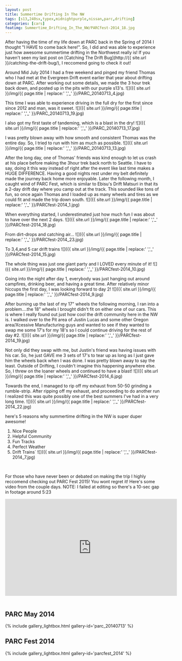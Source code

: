 ```yaml
---
layout: post
title: Summertime Drifting In The NW
tags: [s13,240sx,typex,midnightpurple,nissan,parc,drifting]
categories: [cars]
featimg: Summertime_Drifting_In_The_NW/PARCfest-2014_18.jpg
---
```

After having the time of my life down at PARC back in the Spring of 2014 I thought "I HAVE to come back here!". So, I did and was able to experience just how awesome summertime drifting in the Northwest really is! If you haven't seen my last post on [Catching The Drift Bug](http://{{ site.url }}/catching-the-drift-bug/), I reccomend going to check it out!
<br>

Around Mid July 2014 I had a free weekend and pinged my friend Thomas who I had met at the Evergreen Drift event earlier that year about drifting down at PARC. After working out some details, we made the 3 hour trek back down, and posted up in the pits with our purple s13's.
![]({{ site.url }}/img/{{ page.title | replace:' ','_' }}/PARC_20140713_4.jpg)
<br>

This time I was able to experience driving in the full dry for the first since since 2012 and man, was it sweet.
![]({{ site.url }}/img/{{ page.title | replace:' ','_' }}/PARC_20140713_19.jpg)
<br>

I also got my first taste of tandeming, which is a blast in the dry!
![]({{ site.url }}/img/{{ page.title | replace:' ','_' }}/PARC_20140713_17.jpg)
<br>

I was pretty blown away with how smooth and consistent Thomas was the entire day. So, I tried to run with him as much as possible.
![]({{ site.url }}/img/{{ page.title | replace:' ','_' }}/PARC_20140713_13.jpg)
<br>

After the long day, one of Thomas' friends was kind enough to let us crash at his place before making the 3hour trek back north to Seattle. I have to say, doing it this way instead of right after the event like last time makes a HUGE DIFFERENCE. Having a good nights rest under my belt definitely made the journey back home more enjoyable.
Later the following month, I caught wind of PARC Fest, which is similar to Ebisu's Drift Matsuri in that its a 2-day drift day where you camp out at the track. This sounded like tons of fun, so once again Thomas and I loaded up as many wheels and tires as we could fit and made the trip down south.
![]({{ site.url }}/img/{{ page.title | replace:' ','_' }}/PARCfest-2014_1.jpg)
<br>

When everything started, I underestimated just how much fun I was about to have over the next 2 days.
![]({{ site.url }}/img/{{ page.title | replace:' ','_' }}/PARCfest-2014_18.jpg)
<br>

From dirt-drops and catching air...
![]({{ site.url }}/img/{{ page.title | replace:' ','_' }}/PARCfest-2014_23.jpg)
<br>

To 3,4,and 5 car drift trains
![]({{ site.url }}/img/{{ page.title | replace:' ','_' }}/PARCfest-2014_15.jpg)
<br>

The whole thing was just one giant party and I LOVED every minute of it!
![]({{ site.url }}/img/{{ page.title | replace:' ','_' }}/PARCfest-2014_10.jpg)
<br>

Going into the night after day 1, everybody was just hanging out around campfires, drinking beer, and having a great time. After relatively minor hiccups the first day, I was looking forward to day 2!
![]({{ site.url }}/img/{{ page.title | replace:' ','_' }}/PARCfest-2014_9.jpg)
<br>

After burning up the last of my 17" wheels the following morning, I ran into a problem....the 18" wheels I brought didn't fit on either one of our cars. This is where I really found out just how cool the drift community here in the NW is. I walked over to the Pit area of Justin Lucas and some other Oregon area/Xcessive Manufacturing guys and wanted to see if they wanted to swap me some 17's for my 18's so I could continue driving for the rest of day #2. 
![]({{ site.url }}/img/{{ page.title | replace:' ','_' }}/PARCfest-2014_19.jpg)
<br>

Not only did they swap with me, but Justin's friend was having issues with his car. So, he just GAVE me 3 sets of 17's to tear up as long as I just gave him the wheels back when I was done. I was pretty blown away to say the least. Outside of Drifting, I couldn't imagine this happening anywhere else. So, I threw on the loaner wheels and continued to have a blast!
![]({{ site.url }}/img/{{ page.title | replace:' ','_' }}/PARCfest-2014_6.jpg)
<br>

Towards the end, I managed to rip off my exhaust from 50-50 grinding a rumble-strip. After ripping off my exhaust, and proceeding to do another run I realized this was quite possibly one of the best summers I've had in a very long time.
![]({{ site.url }}/img/{{ page.title | replace:' ','_' }}/PARCfest-2014_22.jpg)
<br>

here's 5 reasons why summertime drifting in the NW is super duper awesome!
1.  Nice People
2.  Helpful Community
3.  Fun Tracks
4.  Perfect Weather
5.  Drift Trains`
![]({{ site.url }}/img/{{ page.title | replace:' ','_' }}/PARCfest-2014_7.jpg)
<br>

For those who have never been or debated on making the trip I highly reccomend checking out PARC Fest 2015! You wont regret it!
Here's some video from the couple days. NOTE: I failed at editing so there's a 10-sec gap in footage around 5:23
<div class="video_container">
<iframe width="560" height="315" src="https://www.youtube.com/embed/qKmR_gsh0eM" frameborder="0" allowfullscreen></iframe>
</div>
<br>

PARC May 2014
----------------------
{% include gallery_lightbox.html gallery-id='parc_20140713' %}
<br>

PARC Fest 2014
----------------------

{% include gallery_lightbox.html gallery-id='parcfest_2014' %}
